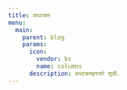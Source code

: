 ```yaml
---
title: कथाक्रम
menu:
  main:
    parent: blog
    params:
      icon:
        vendor: bs
        name: columns
      description: कथाक्रमहरुको सूची.
---
```

